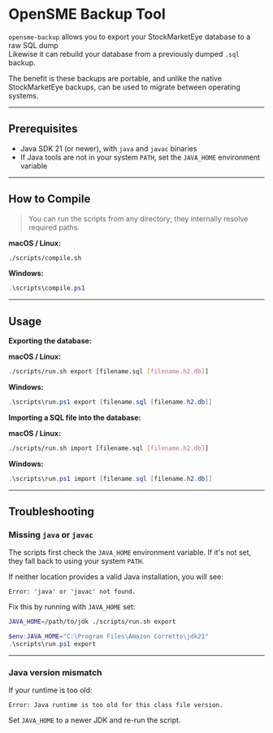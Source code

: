 # OpenSME Backup Tool

`opensme-backup` allows you to export your StockMarketEye database to a raw SQL dump  
Likewise it can rebuild your database from a previously dumped `.sql` backup.

The benefit is these backups are portable, and unlike the native StockMarketEye backups, can be used to migrate between operating systems.

---

## Prerequisites

- Java SDK 21 (or newer), with `java` and `javac` binaries
- If Java tools are not in your system `PATH`, set the `JAVA_HOME` environment variable

---

## How to Compile

> You can run the scripts from any directory; they internally resolve required paths.

**macOS / Linux:**

```bash
./scripts/compile.sh
```

**Windows:**

```powershell
.\scripts\compile.ps1
```

---

## Usage

**Exporting the database:**

**macOS / Linux:**

```bash
./scripts/run.sh export [filename.sql [filename.h2.db]]
```

**Windows:**

```powershell
.\scripts\run.ps1 export [filename.sql [filename.h2.db]]
```

**Importing a SQL file into the database:**

**macOS / Linux:**

```bash
./scripts/run.sh import [filename.sql [filename.h2.db]]
```

**Windows:**

```powershell
.\scripts\run.ps1 import [filename.sql [filename.h2.db]]
```

---

## Troubleshooting

### Missing `java` or `javac`

The scripts first check the `JAVA_HOME` environment variable. If it's not set, they fall back to using your system `PATH`.

If neither location provides a valid Java installation, you will see:

```
Error: 'java' or 'javac' not found.
```

Fix this by running with `JAVA_HOME` set:

```bash
JAVA_HOME=/path/to/jdk ./scripts/run.sh export
```

```powershell
$env:JAVA_HOME="C:\Program Files\Amazon Corretto\jdk21"
.\scripts\run.ps1 export
```

---

### Java version mismatch

If your runtime is too old:

```
Error: Java runtime is too old for this class file version.
```

Set `JAVA_HOME` to a newer JDK and re-run the script.
